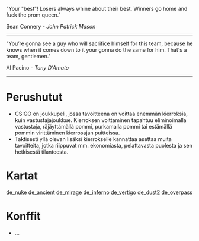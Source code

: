 "Your "best"! Losers always whine about their best. Winners go home and fuck the prom queen."

Sean Connery *- John Patrick Mason*

---

"You’re gonna see a guy who will sacrifice himself for this team, because he knows when it comes down to it your gonna do the same for him. That's a team, gentlemen."

Al Pacino *- Tony D'Amato*

---

# Perushutut

- CS:GO on joukkupeli, jossa tavoitteena on voittaa enemmän kierroksia, kuin vastustajajoukkue. Kierroksen voittaminen tapahtuu eliminoimalla vastustaja, räjäyttämällä pommi, purkamalla pommi tai estämällä pommin virittäminen kierrosajan puitteissa.
- Taktisesti yllä olevan lisäksi kierrokselle kannattaa asettaa muita tavoitteita, jotka riippuvat mm. ekonomiasta, pelattavasta puolesta ja sen hetkisestä tilanteesta.

# Kartat

[de_nuke](https://csgo.asennusvelho.fi/maps/de_nuke)
[de_ancient](https://csgo.asennusvelho.fi/maps/de_ancient)
[de_mirage](https://csgo.asennusvelho.fi/maps/de_mirage)
[de_inferno](https://csgo.asennusvelho.fi/maps/de_inferno)
[de_vertigo](https://csgo.asennusvelho.fi/maps/de_vertigo)
[de_dust2](https://csgo.asennusvelho.fi/maps/de_dust2)
[de_overpass](https://csgo.asennusvelho.fi/maps/de_overpass)

# Konffit

- ...
